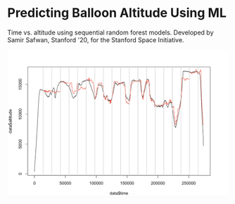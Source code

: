 # Predicting Balloon Altitude Using ML

Time vs. altitude using sequential random forest models. Developed by Samir Safwan, Stanford '20, for the Stanford Space Initiative.

![Data visualization](https://raw.githubusercontent.com/samirsafwan/Predicting-Balloon-Altitude-Using-ML/master/balloonGraphSSI.png)
